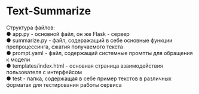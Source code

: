 # Text-Summarize
Структура файлов:<br>
●	app.py - основной файл, он же Flask - сервер <br>
●	summarize.py - файл, содеражащий в себе основные функции препроцессинга, сжатия получаемого текста<br>
●	prompt.yaml - файл, содержащий системные промпты для обращения к модели<br>
●	templates/index.html - основная страница взаимодействия пользователя с интерфейсом<br>
● test - папка, содержащая в себе пример текстов в различных форматах для тестирования работы сервиса<br>
